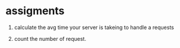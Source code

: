 # assigments

1. calculate the avg time your server is takeing to handle a requests

2. count the number of request.
